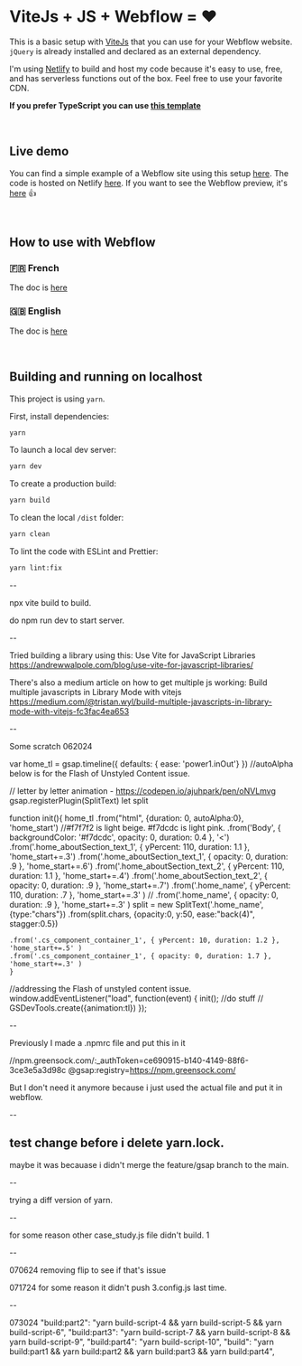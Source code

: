 # ViteJs + JS + Webflow = ❤️

This is a basic setup with [ViteJs](https://vitejs.dev/) that you can use for your Webflow website.
`jQuery` is already installed and declared as an external dependency.

I'm using [Netlify](https://www.netlify.com/) to build and host my code because it's easy to use, free, and has serverless functions out of the box. Feel free to use your favorite CDN.

**If you prefer TypeScript you can use [this template](https://github.com/armandsalle/vite-typescript-webflow)**

<br />

## Live demo

You can find a simple example of a Webflow site using this setup [here](https://vite-javascript.webflow.io/). The code is hosted on Netlify [here](https://vite-javascript-webflow.netlify.app/main.js). If you want to see the Webflow preview, it's [here](https://preview.webflow.com/preview/vite-javascript?utm_medium=preview_link&utm_source=designer&utm_content=vite-javascript&preview=65fac120c82ee6a81780f5a5cd5ecc59&workflow=preview) 👍

<br />

## How to use with Webflow

### 🇫🇷 French
The doc is [here](https://github.com/armandsalle/vite-javascript-webflow/blob/main/HowToUse_JS_FR.md) 

### 🇬🇧 English
The doc is [here](https://github.com/armandsalle/vite-javascript-webflow/blob/main/HowToUse_JS_EN.md) 

<br />

## Building and running on localhost

This project is using `yarn`.

First, install dependencies:

```sh
yarn
```

To launch a local dev server:

```sh
yarn dev
```

To create a production build:

```sh
yarn build
```

To clean the local `/dist` folder:

```sh
yarn clean
```

To lint the code with ESLint and Prettier:

```sh
yarn lint:fix
```

--

npx vite build to build.

do npm run dev to start server. 

--

Tried building a library using this:
Use Vite for JavaScript Libraries
https://andrewwalpole.com/blog/use-vite-for-javascript-libraries/

There's also a medium article on how to get multiple js working:
Build multiple javascripts in Library Mode with vitejs
https://medium.com/@tristan.wyl/build-multiple-javascripts-in-library-mode-with-vitejs-fc3fac4ea653


--

Some scratch 062024






var home_tl = gsap.timeline({ defaults: { ease: 'power1.inOut'} })
//autoAlpha below is for the Flash of Unstyled Content issue.

// letter by letter animation - https://codepen.io/ajuhpark/pen/oNVLmvg
gsap.registerPlugin(SplitText)
let split

function init(){
  home_tl
    .from("html", {duration: 0, autoAlpha:0}, 'home_start')
    //#f7f7f2 is light beige. #f7dcdc is light pink.
    .from('Body', { backgroundColor: '#f7dcdc', opacity: 0, duration: 0.4 }, '<')
    .from('.home_aboutSection_text_1', { yPercent: 110, duration: 1.1 }, 'home_start+=.3')
    .from('.home_aboutSection_text_1', { opacity: 0, duration: .9 }, 'home_start+=.6')
    .from('.home_aboutSection_text_2', { yPercent: 110, duration: 1.1 }, 'home_start+=.4')
    .from('.home_aboutSection_text_2', { opacity: 0, duration: .9 }, 'home_start+=.7')
    .from('.home_name', { yPercent: 110, duration: .7 }, 'home_start+=.3' )
    // .from('.home_name', { opacity: 0, duration: .9 }, 'home_start+=.3' )
    split = new SplitText('.home_name', {type:"chars"})
    .from(split.chars, {opacity:0, y:50, ease:"back(4)", stagger:0.5})


    .from('.cs_component_container_1', { yPercent: 10, duration: 1.2 }, 'home_start+=.5' )
    .from('.cs_component_container_1', { opacity: 0, duration: 1.7 }, 'home_start+=.3' )
    }

//addressing the Flash of unstyled content issue.
window.addEventListener("load", function(event) { 
  init(); //do stuff
  // GSDevTools.create({animation:tl})
  });


--

Previously I made a .npmrc file and put this in it

//npm.greensock.com/:_authToken=ce690915-b140-4149-88f6-3ce3e5a3d98c
@gsap:registry=https://npm.greensock.com/

But I don't need it anymore because i just used the actual file and put it in webflow.

--

test change before i delete yarn.lock.
--

maybe it was becauase i didn't merge the feature/gsap branch to the main. 

--

trying a diff version of yarn. 

--

for some reason other case_study.js file didn't build. 1

--

070624 removing flip to see if that's issue

071724 for some reason it didn't push 3.config.js last time. 

--

073024
    "build:part2": "yarn build-script-4 && yarn build-script-5 && yarn build-script-6",
    "build:part3": "yarn build-script-7 && yarn build-script-8 && yarn build-script-9",
    "build:part4": "yarn build-script-10",
    "build": "yarn build:part1 && yarn build:part2 && yarn build:part3 && yarn build:part4",
    